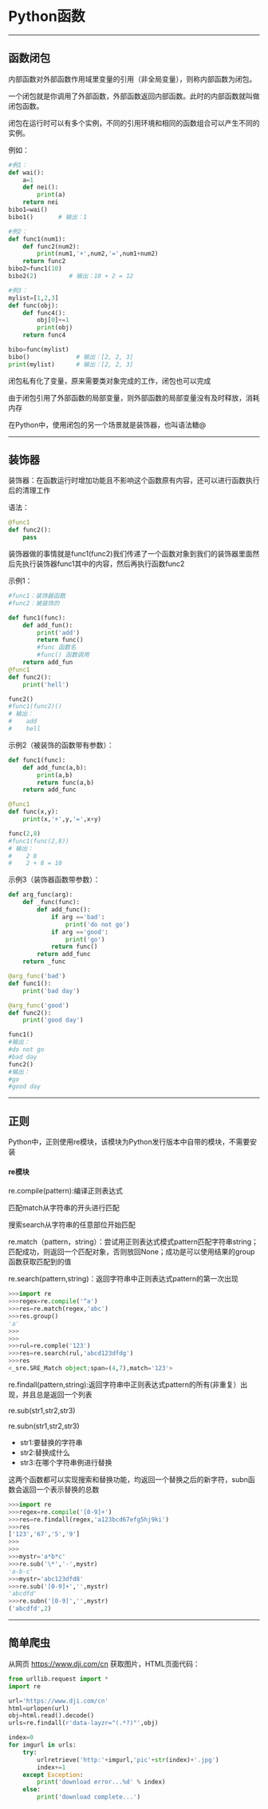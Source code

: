 # Python函数

---

## 函数闭包

内部函数对外部函数作用域里变量的引用（非全局变量），则称内部函数为闭包。

一个闭包就是你调用了外部函数，外部函数返回内部函数。此时的内部函数就叫做闭包函数。

闭包在运行时可以有多个实例，不同的引用环境和相同的函数组合可以产生不同的实例。

例如：
```py
#例1：
def wai():
    a=1
    def nei():
        print(a)
    return nei
bibo1=wai()
bibo1()       # 输出：1

#例2：
def func1(num1):
    def func2(num2):
        print(num1,'+',num2,'=',num1+num2)
    return func2
bibo2=func1(10)
bibo2(2)         # 输出：10 + 2 = 12

#例3：
mylist=[1,2,3]
def func(obj):
    def func4():
        obj[0]+=1
        print(obj)
    return func4

bibo=func(mylist)
bibo()             # 输出：[2, 2, 3]
print(mylist)      # 输出：[2, 2, 3]
```
闭包私有化了变量，原来需要类对象完成的工作，闭包也可以完成

由于闭包引用了外部函数的局部变量，则外部函数的局部变量没有及时释放，消耗内存

在Python中，使用闭包的另一个场景就是装饰器，也叫语法糖@

---

## 装饰器

装饰器：在函数运行时增加功能且不影响这个函数原有内容，还可以进行函数执行后的清理工作

语法：
```py
@func1
def func2():
    pass
```

装饰器做的事情就是func1(func2)我们传递了一个函数对象到我们的装饰器里面然后先执行装饰器func1其中的内容，然后再执行函数func2

示例1：
```py
#func1：装饰器函数
#func2：被装饰的

def func1(func):
    def add_fun():
        print('add')
        return func()
        #func 函数名
        #func() 函数调用
    return add_fun
@func1
def func2():
    print('hell')

func2()   
#func1(func2)()
# 输出：
#    add  
#    hell
```
示例2（被装饰的函数带有参数）：
```py
def func1(func):
    def add_func(a,b):
        print(a,b)
        return func(a,b)
    return add_func

@func1
def func(x,y):
    print(x,'+',y,'=',x+y)

func(2,8)  
#func1(func(2,8))
# 输出：
#    2 8     
#    2 + 8 = 10
```
示例3（装饰器函数带参数）：
```py
def arg_func(arg):
    def _func(func):
        def add_func():
            if arg =='bad':
                print('do not go')
            if arg =='good':
                print('go')
            return func()
        return add_func
    return _func

@arg_func('bad')
def func1():
    print('bad day')

@arg_func('good')
def func2():
    print('good day')

func1() 
#输出：
#do not go
#bad day
func2()
#输出：
#go
#good day
```

---

## 正则

Python中，正则使用re模块，该模块为Python发行版本中自带的模块，不需要安装

#### re模块
re.compile(pattern):编译正则表达式

匹配match从字符串的开头进行匹配

搜索search从字符串的任意部位开始匹配

re.match（pattern，string）：尝试用正则表达式模式pattern匹配字符串string；匹配成功，则返回一个匹配对象，否则放回None；成功是可以使用结果的group函数获取匹配到的值

re.search(pattern,string)：返回字符串中正则表达式pattern的第一次出现

```py
>>>import re
>>>regex=re.compile('^a')
>>>res=re.match(regex,'abc')
>>>res.group()
'a'
>>>
>>>
>>>rul=re.comple('123')
>>>res=re.search(rul,'abcd123dfdg')
>>>res
<_sre.SRE_Match object;span=(4,7),match='123'>
```

re.findall(pattern,string):返回字符串中正则表达式pattern的所有(非重复）出现，并且总是返回一个列表

re.sub(str1,str2,str3)

re.subn(str1,str2,str3)

- str1:要替换的字符串
- str2:替换成什么
- str3:在哪个字符串例进行替换
    
这两个函数都可以实现搜索和替换功能，均返回一个替换之后的新字符，subn函数会返回一个表示替换的总数

```py
>>>import re
>>>regex=re.compile('[0-9]+')
>>>res=re.findall(regex,'a123bcd67efg5hj9ki')
>>>res
['123','67','5','9']
>>>
>>>
>>>mystr='a*b*c'
>>>re.sub('\*','-',mystr)
'a-b-c'
>>>mystr='abc123dfd8'
>>>re.sub('[0-9]+','',mystr)
'abcdfd'
>>>re.subn('[0-9]','',mystr)
('abcdfd',2)
```

---

## 简单爬虫

从网页 https://www.dji.com/cn 获取图片，HTML页面代码：<img data-layzr="//www4.djicdn.com/cms_uploads/grid_root/background_image/6/66da36b251648581e3889e337fac7f56.jpg" class="grid-bg">

```py
from urllib.request import *
import re

url='https://www.dji.com/cn'
html=urlopen(url)
obj=html.read().decode()
urls=re.findall(r'data-layzr="(.*?)"',obj)

index=0
for imgurl in urls:
    try:
        urlretrieve('http:'+imgurl,'pic'+str(index)+'.jpg')
        index+=1
    except Exception:
        print('download error...%d' % index)
    else:
        print('download complete...')
```


